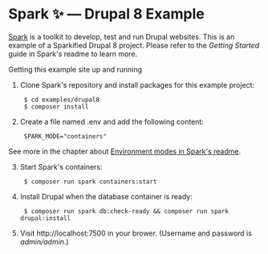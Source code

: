 # Spark ✨ — Drupal 8 Example

[Spark](https://github.com/BluesparkLabs/spark) is a toolkit to develop, test and run Drupal websites. This is an example of a Sparkified Drupal 8 project. Please refer to the *Getting Started* guide in Spark's readme to learn more.

Getting this example site up and running

1. Clone Spark's repository and install packages for this example project:

        $ cd examples/drupal8
        $ composer install

2. Create a file named .env and add the following content:

        SPARK_MODE="containers"

See more in the chapter about [Environment modes in Spark's readme](https://github.com/BluesparkLabs/spark#environment-modes).

3. Start Spark's containers:

        $ composer run spark containers:start

4. Install Drupal when the database container is ready:

        $ composer run spark db:check-ready && composer run spark drupal:install

5. Visit http://localhost:7500 in your brower. (Username and password is *admin/admin*.)
